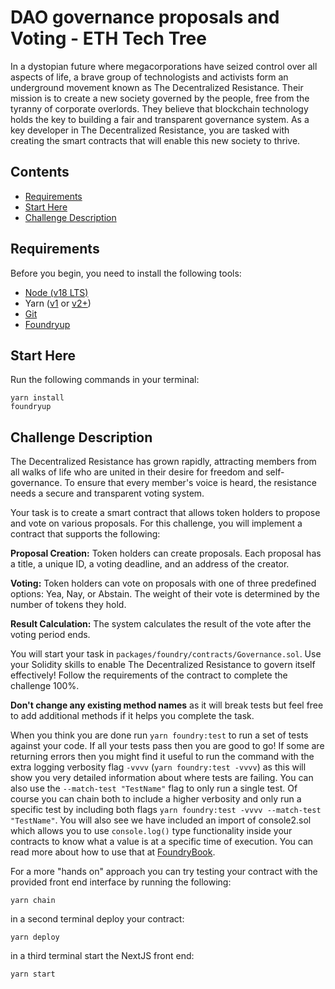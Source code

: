 # DAO governance proposals and Voting - ETH Tech Tree
In a dystopian future where megacorporations have seized control over all aspects of life, a brave group of technologists and activists form an underground movement known as The Decentralized Resistance. Their mission is to create a new society governed by the people, free from the tyranny of corporate overlords. They believe that blockchain technology holds the key to building a fair and transparent governance system. As a key developer in The Decentralized Resistance, you are tasked with creating the smart contracts that will enable this new society to thrive.

## Contents
- [Requirements](#requirements)
- [Start Here](#start-here)
- [Challenge Description](#challenge-description)

## Requirements

Before you begin, you need to install the following tools:

- [Node (v18 LTS)](https://nodejs.org/en/download/)
- Yarn ([v1](https://classic.yarnpkg.com/en/docs/install/) or [v2+](https://yarnpkg.com/getting-started/install))
- [Git](https://git-scm.com/downloads)
- [Foundryup](https://book.getfoundry.sh/getting-started/installation)

## Start Here
Run the following commands in your terminal:
```
yarn install
foundryup
```

## Challenge Description
The Decentralized Resistance has grown rapidly, attracting members from all walks of life who are united in their desire for freedom and self-governance. To ensure that every member's voice is heard, the resistance needs a secure and transparent voting system.

Your task is to create a smart contract that allows token holders to propose and vote on various proposals. For this challenge, you will implement a contract that supports the following:

**Proposal Creation:** Token holders can create proposals. Each proposal has a title, a unique ID, a voting deadline, and an address of the creator.

**Voting:** Token holders can vote on proposals with one of three predefined options: Yea, Nay, or Abstain. The weight of their vote is determined by the number of tokens they hold.

**Result Calculation:** The system calculates the result of the vote after the voting period ends.

You will start your task in `packages/foundry/contracts/Governance.sol`. Use your Solidity skills to enable The Decentralized Resistance to govern itself effectively! 
Follow the requirements of the contract to complete the challenge 100%.

**Don't change any existing method names** as it will break tests but feel free to add additional methods if it helps you complete the task.

When you think you are done run `yarn foundry:test` to run a set of tests against your code. If all your tests pass then you are good to go! If some are returning errors then you might find it useful to run the command with the extra logging verbosity flag `-vvvv` (`yarn foundry:test -vvvv`) as this will show you very detailed information about where tests are failing. You can also use the `--match-test "TestName"` flag to only run a single test. Of course you can chain both to include a higher verbosity and only run a specific test by including both flags `yarn foundry:test -vvvv --match-test "TestName"`. You will also see we have included an import of console2.sol which allows you to use `console.log()` type functionality inside your contracts to know what a value is at a specific time of execution. You can read more about how to use that at [FoundryBook](https://book.getfoundry.sh/reference/forge-std/console-log).

For a more "hands on" approach you can try testing your contract with the provided front end interface by running the following:
```
yarn chain
```
in a second terminal deploy your contract:
```
yarn deploy
```
in a third terminal start the NextJS front end:
```
yarn start
```